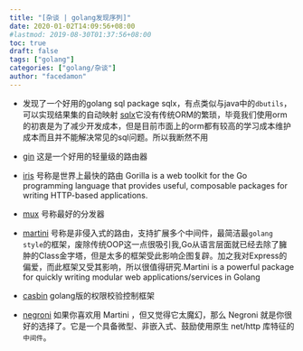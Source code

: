 ```yaml
---
title: "[杂谈 | golang发现序列]"
date: 2020-01-02T14:09:56+08:00
#lastmod: 2019-08-30T01:37:56+08:00
toc: true
draft: false
tags: ["golang"]
categories: ["golang/杂谈"]
author: "facedamon"
---
```


- 发现了一个好用的golang sql package sqlx，有点类似与java中的`dbutils`，可以实现结果集的自动映射 [sqlx](https://github.com/jmoiron/sqlx)它没有传统ORM的繁琐，毕竟我们使用orm的初衷是为了减少开发成本，但是目前市面上的orm都有较高的学习成本维护成本而且并不能解决常见的sql问题。所以我断然不用

- [gin](https://github.com/gin-gonic/gin) 这是一个好用的轻量级的路由器

-  [iris](https://github.com/kataras/iris) 号称是世界上最快的路由 Gorilla is a web toolkit for the Go programming language that provides useful, composable packages for writing HTTP-based applications.

- [mux](https://github.com/gorilla/mux) 号称最好的分发器

- [martini](https://github.com/go-martini/martini/blob/master/translations/README_zh_cn.md) 号称是非侵入式的路由，支持扩展多个中间件，最简洁最`golang style`的框架，废除传统OOP这一点很吸引我,Go从语言层面就已经去除了臃肿的Class金字塔，但是太多的框架受此影响企图复辟。加之我对Express的偏爱，而此框架又受其影响，所以很值得研究.Martini is a powerful package for quickly writing modular web applications/services in Golang

-  [casbin](https://github.com/casbin/casbin) golang版的权限校验控制框架

- [negroni](https://github.com/urfave/negroni/blob/master/translations/README_zh_CN.md) 如果你喜欢用 Martini ，但又觉得它太魔幻，那么 Negroni 就是你很好的选择了。它是一个具备微型、非嵌入式、鼓励使用原生 net/http 库特征的`中间件`。
